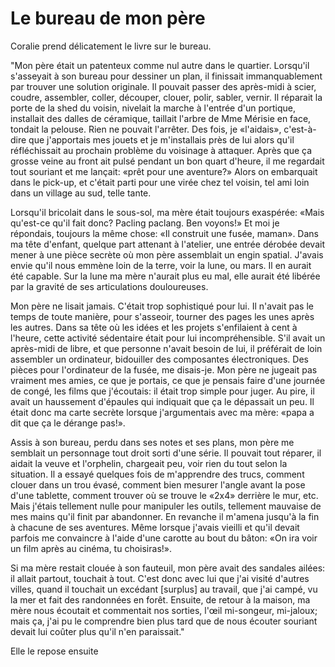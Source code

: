 # Le bureau de mon père

Coralie prend délicatement le livre sur le bureau.

"Mon père était un patenteux comme nul autre dans le quartier. Lorsqu'il s'asseyait à son bureau pour dessiner un plan, il finissait immanquablement par trouver une solution originale. Il pouvait passer des après-midi à scier, coudre, assembler, coller, découper, clouer, polir, sabler, vernir. Il réparait la porte de la shed du voisin, nivelait la marche à l'entrée d'un portique, installait des dalles de céramique, taillait l'arbre de Mme Mérisie en face, tondait la pelouse. Rien ne pouvait l'arrêter. Des fois, je «l'aidais», c'est-à-dire que j'apportais mes jouets et je m'installais près de lui alors qu'il réfléchissait au prochain problème du voisinage à attaquer. Après que ça grosse veine au front ait pulsé pendant un bon quart d'heure, il me regardait tout souriant et me lançait: «prêt pour une aventure?» Alors on embarquait dans le pick-up, et c'était parti pour une virée chez tel voisin, tel ami loin dans un village au sud, telle tante.

Lorsqu'il bricolait dans le sous-sol, ma mère était toujours exaspérée: «Mais qu'est-ce qu'il fait donc? Pacling paclang. Ben voyons!» Et moi je répondais, toujours la même chose: «Il construit une fusée, maman». Dans ma tête d'enfant, quelque part attenant à l'atelier, une entrée dérobée devait mener à une pièce secrète où mon père assemblait un engin spatial. J'avais envie qu'il nous emmène loin de la terre, voir la lune, ou mars. Il en aurait été capable. Sur la lune ma mère n'aurait plus eu mal, elle aurait été libérée par la gravité de ses articulations douloureuses.

Mon père ne lisait jamais. C'était trop sophistiqué pour lui. Il n'avait pas le temps de toute manière, pour s'asseoir, tourner des pages les unes après les autres. Dans sa tête où les idées et les projets s'enfilaient à cent à l'heure, cette activité sédentaire était pour lui incompréhensible. S'il avait un après-midi de libre, et que personne n'avait besoin de lui, il préférait de loin assembler un ordinateur, bidouiller des composantes électroniques. Des pièces pour l'ordinateur de la fusée, me disais-je. Mon père ne jugeait pas vraiment mes amies, ce que je portais, ce que je pensais faire d'une journée de congé, les films que j'écoutais: il était trop simple pour juger. Au pire, il avait un haussement d'épaules qui indiquait que ça le dépassait un peu. Il était donc ma carte secrète lorsque j'argumentais avec ma mère: «papa a dit que ça le dérange pas!».

Assis à son bureau, perdu dans ses notes et ses plans, mon père me semblait un personnage tout droit sorti d'une série. Il pouvait tout réparer, il aidait la veuve et l'orphelin, chargeait peu, voir rien du tout selon la situation. Il a essayé quelques fois de m'apprendre des trucs, comment clouer dans un trou évasé, comment bien mesurer l'angle avant la pose d'une tablette, comment trouver où se trouve le «2x4» derrière le mur, etc. Mais j'étais tellement nulle pour manipuler les outils, tellement mauvaise de mes mains qu'il finit par abandonner. En revanche il m'amena jusqu'à la fin à chacune de ses aventures. Même lorsque j'avais vieilli et qu'il devait parfois me convaincre à l'aide d'une carotte au bout du bâton: «On ira voir un film après au cinéma, tu choisiras!». 

Si ma mère restait clouée à son fauteuil, mon père avait des sandales ailées: il allait partout, touchait à tout. C'est donc avec lui que j'ai visité d'autres villes, quand il touchait un excédant [surplus] au travail, que j'ai campé, vu la mer et fait des randonnées en forêt. Ensuite, de retour à la maison, ma mère nous écoutait et commentait nos sorties, l'œil mi-songeur, mi-jaloux; mais ça, j'ai pu le comprendre bien plus tard que de nous écouter souriant devait lui coûter plus qu'il n'en paraissait."

Elle le repose ensuite